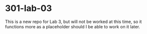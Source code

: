 # 301-lab-03
This is a new repo for Lab 3, but will not be worked at this time, so it functions more as a placeholder should I be able to work on it later.
